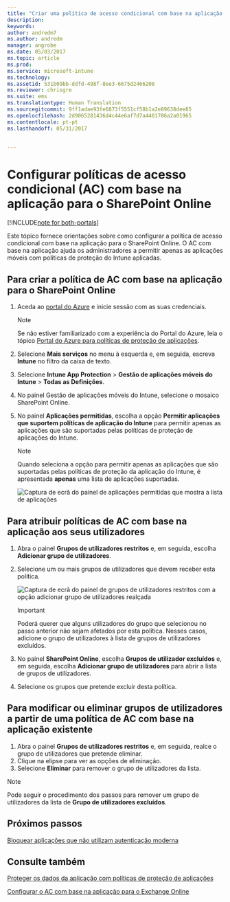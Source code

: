 ```yaml
---
title: "Criar uma política de acesso condicional com base na aplicação para o SharePoint Online"
description: 
keywords: 
author: andredm7
ms.author: andredm
manager: angrobe
ms.date: 05/03/2017
ms.topic: article
ms.prod: 
ms.service: microsoft-intune
ms.technology: 
ms.assetid: 531b09bb-ddfd-498f-8ee3-6675d2466208
ms.reviewer: chrisgre
ms.suite: ems
ms.translationtype: Human Translation
ms.sourcegitcommit: 9ff1adae93fe6873f5551cf58b1a2e89638dee85
ms.openlocfilehash: 2d9065281436d4c44e6af7d7a4401786a2a01965
ms.contentlocale: pt-pt
ms.lasthandoff: 05/31/2017


---
```


# <a name="set-up-app-based-conditional-access-ca-policies-for-sharepoint-online"></a>Configurar políticas de acesso condicional (AC) com base na aplicação para o SharePoint Online

[!INCLUDE[note for both-portals](../includes/note-for-both-portals.md)]

Este tópico fornece orientações sobre como configurar a política de acesso condicional com base na aplicação para o SharePoint Online. O AC com base na aplicação ajuda os administradores a permitir apenas as aplicações móveis com políticas de proteção do Intune aplicadas.

## <a name="to-create-the-app-based-ca-policy-for-sharepoint-online"></a>Para criar a política de AC com base na aplicação para o SharePoint Online

1. Aceda ao [portal do Azure](https://portal.azure.com) e inicie sessão com as suas credenciais.

    > [!NOTE]
    > Se não estiver familiarizado com a experiência do Portal do Azure, leia o tópico [Portal do Azure para políticas de proteção de aplicações](azure-portal-for-microsoft-intune-mam-policies.md).

2. Selecione **Mais serviços** no menu à esquerda e, em seguida, escreva **Intune** no filtro da caixa de texto.

3. Selecione **Intune App Protection** > **Gestão de aplicações móveis do Intune** > **Todas as Definições**.

4. No painel Gestão de aplicações móveis do Intune, selecione o mosaico SharePoint Online.

5. No painel **Aplicações permitidas**, escolha a opção **Permitir aplicações que suportem políticas de aplicação do Intune** para permitir apenas as aplicações que são suportadas pelas políticas de proteção de aplicações do Intune.

    > [!NOTE] 
    > Quando seleciona a opção para permitir apenas as aplicações que são suportadas pelas políticas de proteção da aplicação do Intune, é apresentada **apenas** uma lista de aplicações suportadas.

    ![Captura de ecrã do painel de aplicações permitidas que mostra a lista de aplicações](../media/mam-ca-spo-allowed-apps.png)

## <a name="to-assign-app-based-ca-policies-to-your-users"></a>Para atribuir políticas de AC com base na aplicação aos seus utilizadores

1. Abra o painel **Grupos de utilizadores restritos** e, em seguida, escolha **Adicionar grupo de utilizadores**.

2. Selecione um ou mais grupos de utilizadores que devem receber esta política.

    ![Captura de ecrã do painel de grupos de utilizadores restritos com a opção adicionar grupo de utilizadores realçada](../media/mam-ca-spo-restricted-groups.png)

    > [!IMPORTANT] 
    > Poderá querer que alguns utilizadores do grupo que selecionou no passo anterior não sejam afetados por esta política. Nesses casos, adicione o grupo de utilizadores à lista de grupos de utilizadores excluídos. 

3. No painel **SharePoint Online**, escolha **Grupos de utilizador excluídos** e, em seguida, escolha **Adicionar grupo de utilizadores** para abrir a lista de grupos de utilizadores.

4. Selecione os grupos que pretende excluir desta política.  

## <a name="to-modify-or-delete-user-groups-from-an-existing-app-based-ca-policy"></a>Para modificar ou eliminar grupos de utilizadores a partir de uma política de AC com base na aplicação existente

1. Abra o painel **Grupos de utilizadores restritos** e, em seguida, realce o grupo de utilizadores que pretende eliminar.
2. Clique na elipse para ver as opções de eliminação.
3. Selecione **Eliminar** para remover o grupo de utilizadores da lista.

> [!NOTE] 
> Pode seguir o procedimento dos passos para remover um grupo de utilizadores da lista de **Grupo de utilizadores excluídos**.

## <a name="next-steps"></a>Próximos passos

[Bloquear aplicações que não utilizam autenticação moderna](block-apps-with-no-modern-authentication.md)

## <a name="see-also"></a>Consulte também

[Proteger os dados da aplicação com políticas de proteção de aplicações](protect-app-data-using-mobile-app-management-policies-with-microsoft-intune.md)

[Configurar o AC com base na aplicação para o Exchange Online](mam-ca-for-exchange-online.md)

